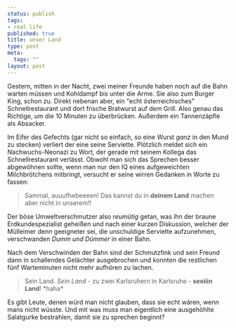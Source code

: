 ```yaml
--- 
status: publish
tags: 
- real life
published: true
title: unser Land
type: post
meta: 
  tags: ""
layout: post
---
```

Gestern, mitten in der Nacht, zwei meiner Freunde haben noch auf die Bahn warten müssen und Kohldampf bis unter die Arme. Sie also zum Burger King, schon zu. Direkt nebenan aber, ein "echt österreichisches" Schnellrestaurant und dort frische Bratwurst auf dem  Grill. Also genau das Richtige, um die 10 Minuten zu überbrücken. Außerdem ein Tannenzäpfle als Absacker.

Im Eifer des Gefechts (gar nicht so einfach, so eine Wurst <em>ganz</em> in den Mund zu stecken) verliert der eine seine Serviette. Plötzlich meldet sich ein Nachwuchs-Neonazi zu Wort, der gerade mit seinem Kollega das Schnellrestaurant verlässt. Obwohl man sich das Sprechen besser abgewöhnen sollte, wenn man nur den IQ eines aufgeweichten Milchbrötchens mitbringt, versucht er seine wirren Gedanken in Worte zu fassen:
<blockquote>Sammal, auuufhebeeeen! Das kannst du in <strong>deinem Land</strong> machen aber nicht in unserem!!</blockquote>
Der böse Umweltverschmutzer also <em>reumütig</em> getan, was ihn der braune Erdkundespezialist geheißen und nach einer kurzen Diskussion, welcher der Mülleimer denn geeigneter sei, die unschuldige Serviette aufzunehmen, verschwanden <em>Dumm und Dümmer</em> in einer Bahn.

Nach dem Verschwinden der Bahn sind der Schmutzfink und sein Freund dann in schallendes Gelächter ausgebrochen und konnten die restlichen fünf Warteminuten nicht mehr aufhören zu lachen.
<blockquote>Sein Land. <em>Sein Land</em> - zu zwei Karlsruhern in Karlsruhe - <strong>seeiiin Land</strong>! *haha*</blockquote>

Es gibt Leute, denen würd man nicht glauben, dass sie echt wären, wenn mans nicht wüsste. Und mit was muss man eigentlich eine ausgehöhlte Salatgurke bestrahlen, damit sie zu sprechen beginnt?
